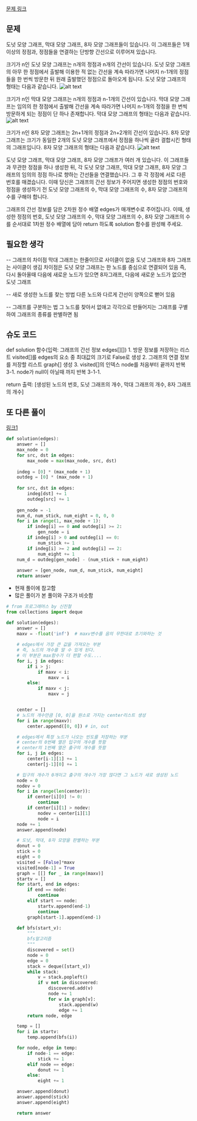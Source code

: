 [문제 링크](https://school.programmers.co.kr/learn/courses/30/lessons/258711)
## 문제
도넛 모양 그래프, 막대 모양 그래프, 8자 모양 그래프들이 있습니다. 이 그래프들은 1개 이상의 정점과, 정점들을 연결하는 단방향 간선으로 이루어져 있습니다.

크기가 n인 도넛 모양 그래프는 n개의 정점과 n개의 간선이 있습니다. 도넛 모양 그래프의 아무 한 정점에서 출발해 이용한 적 없는 간선을 계속 따라가면 나머지 n-1개의 정점들을 한 번씩 방문한 뒤 원래 출발했던 정점으로 돌아오게 됩니다. 도넛 모양 그래프의 형태는 다음과 같습니다.
![alt text](image.png)

크기가 n인 막대 모양 그래프는 n개의 정점과 n-1개의 간선이 있습니다. 막대 모양 그래프는 임의의 한 정점에서 출발해 간선을 계속 따라가면 나머지 n-1개의 정점을 한 번씩 방문하게 되는 정점이 단 하나 존재합니다. 막대 모양 그래프의 형태는 다음과 같습니다.
![alt text](image-1.png)

크기가 n인 8자 모양 그래프는 2n+1개의 정점과 2n+2개의 간선이 있습니다. 8자 모양 그래프는 크기가 동일한 2개의 도넛 모양 그래프에서 정점을 하나씩 골라 결합시킨 형태의 그래프입니다. 8자 모양 그래프의 형태는 다음과 같습니다.
![alt text](image-2.png)

도넛 모양 그래프, 막대 모양 그래프, 8자 모양 그래프가 여러 개 있습니다. 이 그래프들과 무관한 정점을 하나 생성한 뒤, 각 도넛 모양 그래프, 막대 모양 그래프, 8자 모양 그래프의 임의의 정점 하나로 향하는 간선들을 연결했습니다.
그 후 각 정점에 서로 다른 번호를 매겼습니다.
이때 당신은 그래프의 간선 정보가 주어지면 생성한 정점의 번호와 정점을 생성하기 전 도넛 모양 그래프의 수, 막대 모양 그래프의 수, 8자 모양 그래프의 수를 구해야 합니다.

그래프의 간선 정보를 담은 2차원 정수 배열 edges가 매개변수로 주어집니다. 이때, 생성한 정점의 번호, 도넛 모양 그래프의 수, 막대 모양 그래프의 수, 8자 모양 그래프의 수를 순서대로 1차원 정수 배열에 담아 return 하도록 solution 함수를 완성해 주세요.

## 필요한 생각
-- 그래프의 차이점
막대 그래프는 한줄이므로 사이클이 없음
도넛 그래프와 8자 그래프는 사이클이 생김
차이점은 도넛 모양 그래프는 한 노드를 중심으로 연결되어 있음
즉, 다시 돌아올때 다음에 새로운 노드가 있으면 8자그래프, 다음에 새로운 노드가 없으면 도넛 그래프

-- 새로 생성한 노드를 찾는 방법
다른 노드와 다르게 간선이 양쪽으로 뻗어 있음

-- 그래프를 구분하는 법
그 노드를 찾아서 없애고 각각으로 만들어지는 그래프를 구별하여 그래프의 종류를 판별하면 됨 

## 슈도 코드
def solution 함수(입력: 그래프의 간선 정보 edges[][])
    1. 방문 정보를 저장하는 리스트 visited[]를 edges의 요소 중 최대값의 크기로 False로 생성
    2. 그래프의 연결 정보를 저장할 리스트 graph[] 생성
    3. visited[]의 인덱스 node를 처음부터 끝까지 반복
        3-1. node가 null이 아닐때 까지 반복
            3-1-1. 

return 출력: [생성된 노드의 번호, 도넛 그래프의 개수, 막대 그래프의 개수, 8자 그래프의 개수]

## 또 다른 풀이
[링크1](https://trivia-starage.tistory.com/254)

```py
def solution(edges):
    answer = []
    max_node = 0
    for src, dst in edges:
        max_node = max(max_node, src, dst)
    
    indeg = [0] * (max_node + 1)
    outdeg = [0] * (max_node + 1)
    
    for src, dst in edges:
        indeg[dst] += 1
        outdeg[src] += 1
        
    gen_node = -1
    num_d, num_stick, num_eight = 0, 0, 0
    for i in range(1, max_node + 1):
        if indeg[i] == 0 and outdeg[i] >= 2:
            gen_node = i
        if indeg[i] > 0 and outdeg[i] == 0:
            num_stick += 1
        if indeg[i] >= 2 and outdeg[i] == 2:
            num_eight += 1
    num_d = outdeg[gen_node] - (num_stick + num_eight)
    
    answer = [gen_node, num_d, num_stick, num_eight]
    return answer
```

- 현재 풀이에 참고함
- 많은 풀이가 본 풀이와 구조가 비슷함

```py
# from 프로그래머스 by 신진철
from collections import deque

def solution(edges):
    answer = []
    maxv = -float('inf')  # maxv변수를 음의 무한대로 초기와하는 것
    
    # edges에서 가장 큰 값을 가져오는 부분
    # 즉, 노드의 개수를 알 수 있게 된다.
    # 이 부분은 max함수가 더 편할 수도....
    for i, j in edges:
        if i > j:
            if maxv < i:
                maxv = i
        else:
            if maxv < j:
                maxv = j


    center = []
    # 노드의 개수만큼 [0, 0]을 원소로 가지는 center리스트 생성
    for i in range(maxv):
        center.append([0, 0]) # in, out

    # edges에서 특정 노드가 나오는 빈도를 저장하는 부분
    # center의 0번째 열은 입구의 개수를 뜻함
    # center의 1번째 열은 출구의 개수를 뜻함
    for i, j in edges:
        center[i-1][1] += 1
        center[j-1][0] += 1

    # 입구의 개수가 0개이고 출구의 개수가 가장 많다면 그 노드가 새로 생성된 노드
    node = 0
    nodev = 0
    for i in range(len(center)):
        if center[i][0] != 0:
            continue
        if center[i][1] > nodev:
            nodev = center[i][1]
            node = i
    node += 1
    answer.append(node)

    # 도넛, 막대, 8자 모양을 판별하는 부분
    donut = 0
    stick = 0
    eight = 0
    visited = [False]*maxv
    visited[node-1] = True
    graph = [[] for _ in range(maxv)]
    startv = []
    for start, end in edges:
        if end == node:
            continue
        elif start == node:
            startv.append(end-1)
            continue
        graph[start-1].append(end-1)

    def bfs(start_v):
        """
        bfs알고리즘
        """
        discovered = set()
        node = 0
        edge = 0
        stack = deque([start_v])
        while stack:
            v = stack.popleft()
            if v not in discovered:
                discovered.add(v)
                node += 1
                for w in graph[v]:
                    stack.append(w)
                    edge += 1
        return node, edge

    temp = []
    for i in startv:
        temp.append(bfs(i))

    for node, edge in temp:
        if node-1 == edge:
            stick += 1
        elif node == edge:
            donut += 1
        else:
            eight += 1

    answer.append(donut)
    answer.append(stick)
    answer.append(eight)

    return answer
```